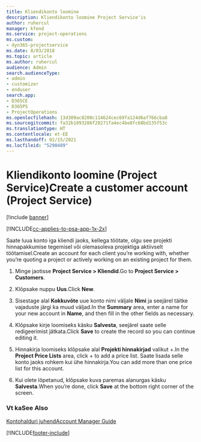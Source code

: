 ```yaml
---
title: Kliendikonto loomine
description: Kliendikonto loomine Project Service'is
author: ruhercul
manager: kfend
ms.service: project-operations
ms.custom:
- dyn365-projectservice
ms.date: 8/03/2018
ms.topic: article
ms.author: ruhercul
audience: Admin
search.audienceType:
- admin
- customizer
- enduser
search.app:
- D365CE
- D365PS
- ProjectOperations
ms.openlocfilehash: 13d309ac8200c114624cec69fa124d6af766cba8
ms.sourcegitcommit: fa32b1893286f20271fa4ec4be8fc68bd135f53c
ms.translationtype: HT
ms.contentlocale: et-EE
ms.lasthandoff: 02/15/2021
ms.locfileid: "5290489"
---
```

# <a name="create-a-customer-account-project-service"></a><span data-ttu-id="0ec3c-103">Kliendikonto loomine (Project Service)</span><span class="sxs-lookup"><span data-stu-id="0ec3c-103">Create a customer account (Project Service)</span></span>

[!include [banner](../includes/psa-now-project-operations.md)]

[!INCLUDE[cc-applies-to-psa-app-1x-2x](../includes/cc-applies-to-psa-app-1x-2x.md)]

<span data-ttu-id="0ec3c-104">Saate luua konto iga kliendi jaoks, kellega töötate, olgu see projekti hinnapakkumise tegemisel või olemasoleva projektiga aktiivselt töötamisel.</span><span class="sxs-lookup"><span data-stu-id="0ec3c-104">Create an account for each client you’re working with, whether you’re quoting a project or actively working on an existing project for them.</span></span>  
  
1.  <span data-ttu-id="0ec3c-105">Minge jaotisse **Project Service > Kliendid**.</span><span class="sxs-lookup"><span data-stu-id="0ec3c-105">Go to **Project Service > Customers**.</span></span>  
  
2.  <span data-ttu-id="0ec3c-106">Klõpsake nuppu **Uus**.</span><span class="sxs-lookup"><span data-stu-id="0ec3c-106">Click **New**.</span></span>  
  
3.  <span data-ttu-id="0ec3c-107">Sisestage alal **Kokkuvõte** uue konto nimi väljale **Nimi** ja seejärel täitke vajaduste järgi ka muud väljad.</span><span class="sxs-lookup"><span data-stu-id="0ec3c-107">In the **Summary** area, enter a name for your new account in **Name**, and then fill in the other fields as necessary.</span></span>  
  
4.  <span data-ttu-id="0ec3c-108">Klõpsake kirje loomiseks käsku **Salvesta**, seejärel saate selle redigeerimist jätkata.</span><span class="sxs-lookup"><span data-stu-id="0ec3c-108">Click **Save** to create the record so you can continue editing it.</span></span>  
  
5.  <span data-ttu-id="0ec3c-109">Hinnakirja loomiseks klõpsake alal **Projekti hinnakirjad** valikut +.</span><span class="sxs-lookup"><span data-stu-id="0ec3c-109">In the **Project Price Lists** area, click + to add a price list.</span></span> <span data-ttu-id="0ec3c-110">Saate lisada selle konto jaoks rohkem kui ühe hinnakirja.</span><span class="sxs-lookup"><span data-stu-id="0ec3c-110">You can add more than one price list for this account.</span></span>  
  
6.  <span data-ttu-id="0ec3c-111">Kui olete lõpetanud, klõpsake kuva paremas alanurgas käsku **Salvesta**.</span><span class="sxs-lookup"><span data-stu-id="0ec3c-111">When you’re done, click **Save** at the bottom right corner of the screen.</span></span>  
  
### <a name="see-also"></a><span data-ttu-id="0ec3c-112">Vt ka</span><span class="sxs-lookup"><span data-stu-id="0ec3c-112">See Also</span></span>  
 [<span data-ttu-id="0ec3c-113">Kontohalduri juhend</span><span class="sxs-lookup"><span data-stu-id="0ec3c-113">Account Manager Guide</span></span>](../psa/account-manager-guide.md)


[!INCLUDE[footer-include](../includes/footer-banner.md)]